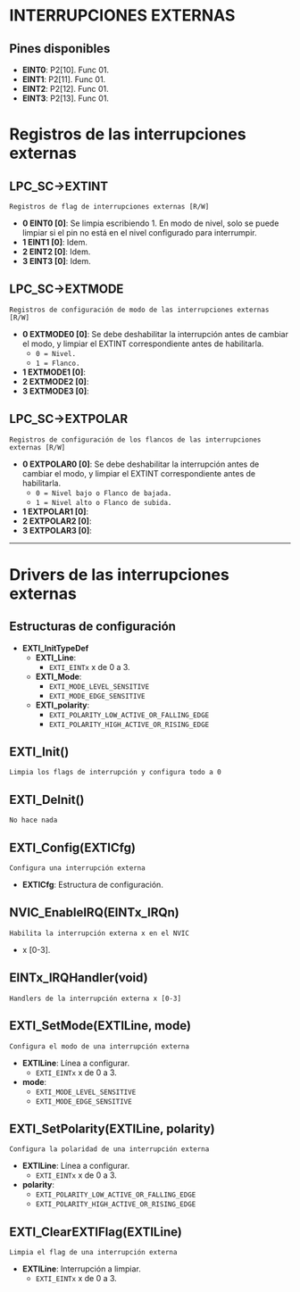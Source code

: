 # INTERRUPCIONES EXTERNAS

## Pines disponibles
- **EINT0**: P2[10]. Func 01.
- **EINT1**: P2[11]. Func 01.
- **EINT2**: P2[12]. Func 01.
- **EINT3**: P2[13]. Func 01.

# Registros de las interrupciones externas

## LPC_SC->EXTINT
`Registros de flag de interrupciones externas [R/W]`
- **0 EINT0 [0]**: Se limpia escribiendo 1. En modo de nivel, solo se puede limpiar si el pin no está en el nivel configurado para interrumpir.
- **1 EINT1 [0]**: Idem.
- **2 EINT2 [0]**: Idem.
- **3 EINT3 [0]**: Idem.

## LPC_SC->EXTMODE
`Registros de configuración de modo de las interrupciones externas [R/W]`
- **0 EXTMODE0 [0]**: Se debe deshabilitar la interrupción antes de cambiar el modo, y limpiar el EXTINT correspondiente antes de habilitarla.
    - `0 = Nivel.`
    - `1 = Flanco.`
- **1 EXTMODE1 [0]**:
- **2 EXTMODE2 [0]**:
- **3 EXTMODE3 [0]**:

## LPC_SC->EXTPOLAR
`Registros de configuración de los flancos de las interrupciones externas [R/W]`
- **0 EXTPOLAR0 [0]**: Se debe deshabilitar la interrupción antes de cambiar el modo, y limpiar el EXTINT correspondiente antes de habilitarla.
    - `0 = Nivel bajo o Flanco de bajada.`
    - `1 = Nivel alto o Flanco de subida.`
- **1 EXTPOLAR1 [0]**:
- **2 EXTPOLAR2 [0]**:
- **3 EXTPOLAR3 [0]**:

---

# Drivers de las interrupciones externas
## Estructuras de configuración
- **EXTI_InitTypeDef**
    - **EXTI_Line**:
        - `EXTI_EINTx` x de 0 a 3.
    - **EXTI_Mode**:
        - `EXTI_MODE_LEVEL_SENSITIVE`
        - `EXTI_MODE_EDGE_SENSITIVE`
    - **EXTI_polarity**:
        - `EXTI_POLARITY_LOW_ACTIVE_OR_FALLING_EDGE`
        - `EXTI_POLARITY_HIGH_ACTIVE_OR_RISING_EDGE`

## EXTI_Init()
`Limpia los flags de interrupción y configura todo a 0`

## EXTI_DeInit()
`No hace nada`

## EXTI_Config(EXTICfg)
`Configura una interrupción externa`
- **EXTICfg**: Estructura de configuración.

## NVIC_EnableIRQ(EINTx_IRQn)
`Habilita la interrupción externa x en el NVIC`
- x [0-3].

## EINTx_IRQHandler(void)
`Handlers de la interrupción externa x [0-3]`

## EXTI_SetMode(EXTILine, mode)
`Configura el modo de una interrupción externa`
- **EXTILine**: Línea a configurar.
    - `EXTI_EINTx` x de 0 a 3.
- **mode**:
    - `EXTI_MODE_LEVEL_SENSITIVE`
    - `EXTI_MODE_EDGE_SENSITIVE`

## EXTI_SetPolarity(EXTILine, polarity)
`Configura la polaridad de una interrupción externa`
- **EXTILine**: Línea a configurar.
    - `EXTI_EINTx` x de 0 a 3.
- **polarity**:
    - `EXTI_POLARITY_LOW_ACTIVE_OR_FALLING_EDGE`
    - `EXTI_POLARITY_HIGH_ACTIVE_OR_RISING_EDGE`

## EXTI_ClearEXTIFlag(EXTILine)
`Limpia el flag de una interrupción externa`
- **EXTILine**: Interrupción a limpiar.
    - `EXTI_EINTx` x de 0 a 3.
